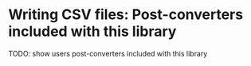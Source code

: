  # Writing CSV files: Post-converters included with this library


TODO: show users post-converters included with this library 